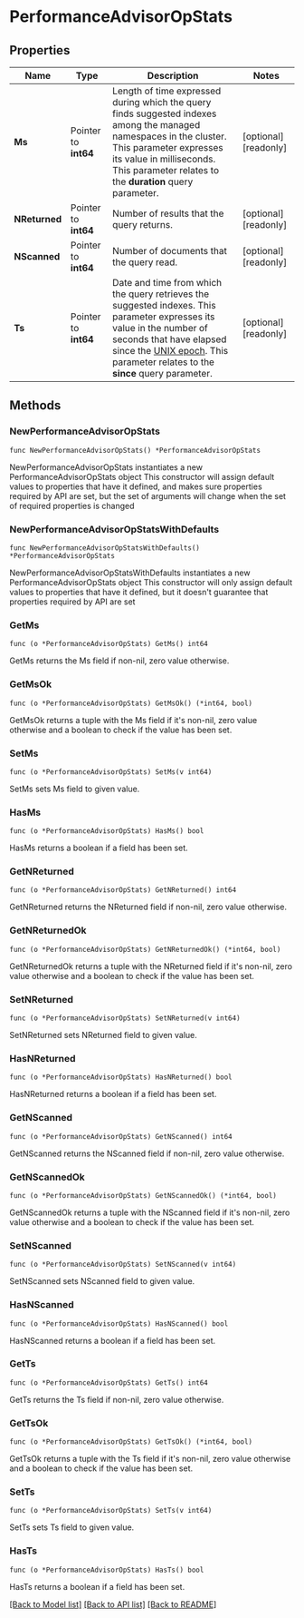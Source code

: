 # PerformanceAdvisorOpStats

## Properties

Name | Type | Description | Notes
------------ | ------------- | ------------- | -------------
**Ms** | Pointer to **int64** | Length of time expressed during which the query finds suggested indexes among the managed namespaces in the cluster. This parameter expresses its value in milliseconds. This parameter relates to the **duration** query parameter. | [optional] [readonly] 
**NReturned** | Pointer to **int64** | Number of results that the query returns. | [optional] [readonly] 
**NScanned** | Pointer to **int64** | Number of documents that the query read. | [optional] [readonly] 
**Ts** | Pointer to **int64** | Date and time from which the query retrieves the suggested indexes. This parameter expresses its value in the number of seconds that have elapsed since the [UNIX epoch](https://en.wikipedia.org/wiki/Unix_time). This parameter relates to the **since** query parameter. | [optional] [readonly] 

## Methods

### NewPerformanceAdvisorOpStats

`func NewPerformanceAdvisorOpStats() *PerformanceAdvisorOpStats`

NewPerformanceAdvisorOpStats instantiates a new PerformanceAdvisorOpStats object
This constructor will assign default values to properties that have it defined,
and makes sure properties required by API are set, but the set of arguments
will change when the set of required properties is changed

### NewPerformanceAdvisorOpStatsWithDefaults

`func NewPerformanceAdvisorOpStatsWithDefaults() *PerformanceAdvisorOpStats`

NewPerformanceAdvisorOpStatsWithDefaults instantiates a new PerformanceAdvisorOpStats object
This constructor will only assign default values to properties that have it defined,
but it doesn't guarantee that properties required by API are set

### GetMs

`func (o *PerformanceAdvisorOpStats) GetMs() int64`

GetMs returns the Ms field if non-nil, zero value otherwise.

### GetMsOk

`func (o *PerformanceAdvisorOpStats) GetMsOk() (*int64, bool)`

GetMsOk returns a tuple with the Ms field if it's non-nil, zero value otherwise
and a boolean to check if the value has been set.

### SetMs

`func (o *PerformanceAdvisorOpStats) SetMs(v int64)`

SetMs sets Ms field to given value.

### HasMs

`func (o *PerformanceAdvisorOpStats) HasMs() bool`

HasMs returns a boolean if a field has been set.
### GetNReturned

`func (o *PerformanceAdvisorOpStats) GetNReturned() int64`

GetNReturned returns the NReturned field if non-nil, zero value otherwise.

### GetNReturnedOk

`func (o *PerformanceAdvisorOpStats) GetNReturnedOk() (*int64, bool)`

GetNReturnedOk returns a tuple with the NReturned field if it's non-nil, zero value otherwise
and a boolean to check if the value has been set.

### SetNReturned

`func (o *PerformanceAdvisorOpStats) SetNReturned(v int64)`

SetNReturned sets NReturned field to given value.

### HasNReturned

`func (o *PerformanceAdvisorOpStats) HasNReturned() bool`

HasNReturned returns a boolean if a field has been set.
### GetNScanned

`func (o *PerformanceAdvisorOpStats) GetNScanned() int64`

GetNScanned returns the NScanned field if non-nil, zero value otherwise.

### GetNScannedOk

`func (o *PerformanceAdvisorOpStats) GetNScannedOk() (*int64, bool)`

GetNScannedOk returns a tuple with the NScanned field if it's non-nil, zero value otherwise
and a boolean to check if the value has been set.

### SetNScanned

`func (o *PerformanceAdvisorOpStats) SetNScanned(v int64)`

SetNScanned sets NScanned field to given value.

### HasNScanned

`func (o *PerformanceAdvisorOpStats) HasNScanned() bool`

HasNScanned returns a boolean if a field has been set.
### GetTs

`func (o *PerformanceAdvisorOpStats) GetTs() int64`

GetTs returns the Ts field if non-nil, zero value otherwise.

### GetTsOk

`func (o *PerformanceAdvisorOpStats) GetTsOk() (*int64, bool)`

GetTsOk returns a tuple with the Ts field if it's non-nil, zero value otherwise
and a boolean to check if the value has been set.

### SetTs

`func (o *PerformanceAdvisorOpStats) SetTs(v int64)`

SetTs sets Ts field to given value.

### HasTs

`func (o *PerformanceAdvisorOpStats) HasTs() bool`

HasTs returns a boolean if a field has been set.

[[Back to Model list]](../README.md#documentation-for-models) [[Back to API list]](../README.md#documentation-for-api-endpoints) [[Back to README]](../README.md)


